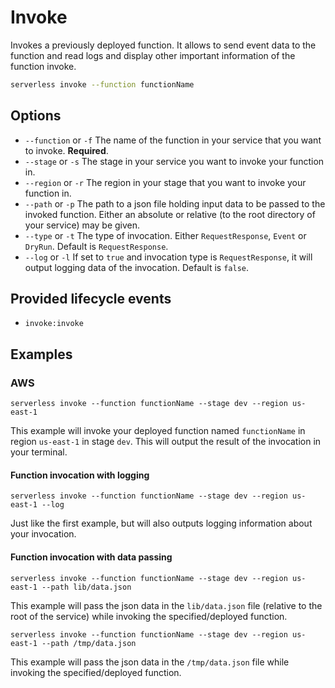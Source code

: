 <!--
title: Serverless Invoke CLI Command
menuText: Invoke
description: Invoke a function in your deployed service
layout: Doc
-->

# Invoke

Invokes a previously deployed function. It allows to send event data to the function and read logs and display other important information of the function invoke.

```bash
serverless invoke --function functionName
```

## Options
- `--function` or `-f` The name of the function in your service that you want to invoke. **Required**.
- `--stage` or `-s` The stage in your service you want to invoke your function in.
- `--region` or `-r` The region in your stage that you want to invoke your function in.
- `--path` or `-p` The path to a json file holding input data to be passed to the invoked function. Either an absolute or
 relative (to the root directory of your service) may be given.
- `--type` or `-t` The type of invocation. Either `RequestResponse`, `Event` or `DryRun`. Default is `RequestResponse`.
- `--log` or `-l` If set to `true` and invocation type is `RequestResponse`, it will output logging data of the invocation.
 Default is `false`.

## Provided lifecycle events
- `invoke:invoke`

## Examples

### AWS

```
serverless invoke --function functionName --stage dev --region us-east-1
```

This example will invoke your deployed function named `functionName` in region `us-east-1` in stage `dev`. This will
output the result of the invocation in your terminal.

#### Function invocation with logging

```
serverless invoke --function functionName --stage dev --region us-east-1 --log
```

Just like the first example, but will also outputs logging information about your invocation.

#### Function invocation with data passing

```
serverless invoke --function functionName --stage dev --region us-east-1 --path lib/data.json
```

This example will pass the json data in the `lib/data.json` file (relative to the root of the service) while invoking
the specified/deployed function.

```
serverless invoke --function functionName --stage dev --region us-east-1 --path /tmp/data.json
```

This example will pass the json data in the `/tmp/data.json` file while invoking the specified/deployed function.
